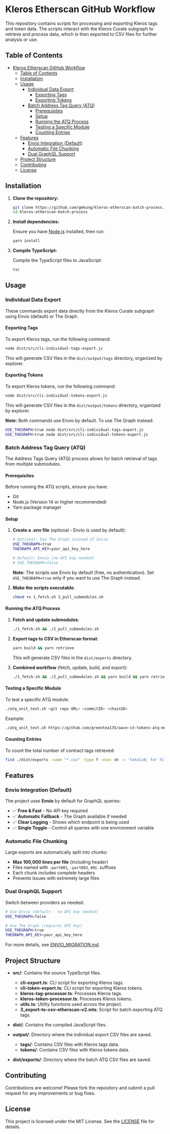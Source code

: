 # Kleros Etherscan GitHub Workflow

This repository contains scripts for processing and exporting Kleros tags and token data. The scripts interact with the Kleros Curate subgraph to retrieve and process data, which is then exported to CSV files for further analysis or use.

## Table of Contents

- [Kleros Etherscan GitHub Workflow](#kleros-etherscan-github-workflow)
  - [Table of Contents](#table-of-contents)
  - [Installation](#installation)
  - [Usage](#usage)
    - [Individual Data Export](#individual-data-export)
      - [Exporting Tags](#exporting-tags)
      - [Exporting Tokens](#exporting-tokens)
    - [Batch Address Tag Query (ATQ)](#batch-address-tag-query-atq)
      - [Prerequisites](#prerequisites)
      - [Setup](#setup)
      - [Running the ATQ Process](#running-the-atq-process)
      - [Testing a Specific Module](#testing-a-specific-module)
      - [Counting Entries](#counting-entries)
  - [Features](#features)
    - [Envio Integration (Default)](#envio-integration-default)
    - [Automatic File Chunking](#automatic-file-chunking)
    - [Dual GraphQL Support](#dual-graphql-support)
  - [Project Structure](#project-structure)
  - [Contributing](#contributing)
  - [License](#license)

## Installation

1. **Clone the repository:**

   ```bash
   git clone https://github.com/gmkung/kleros-etherscan-batch-process.git
   cd kleros-etherscan-batch-process
   ```

2. **Install dependencies:**

   Ensure you have [Node.js](https://nodejs.org/) installed, then run:

   ```bash
   yarn install
   ```

3. **Compile TypeScript:**

   Compile the TypeScript files to JavaScript:

   ```bash
   tsc
   ```

## Usage

### Individual Data Export

These commands export data directly from the Kleros Curate subgraph using Envio (default) or The Graph.

#### Exporting Tags

To export Kleros tags, run the following command:

```bash
node dist/src/cli-individual-tags-export.js
```

This will generate CSV files in the `dist/output/tags` directory, organized by explorer.

#### Exporting Tokens

To export Kleros tokens, run the following command:

```bash
node dist/src/cli-individual-tokens-export.js
```

This will generate CSV files in the `dist/output/tokens` directory, organized by explorer.

**Note:** Both commands use Envio by default. To use The Graph instead:

```bash
USE_THEGRAPH=true node dist/src/cli-individual-tags-export.js
USE_THEGRAPH=true node dist/src/cli-individual-tokens-export.js
```

### Batch Address Tag Query (ATQ)

The Address Tags Query (ATQ) process allows for batch retrieval of tags from multiple submodules.

#### Prerequisites

Before running the ATQ scripts, ensure you have:

- Git
- Node.js (Version 14 or higher recommended)
- Yarn package manager

#### Setup

1. **Create a .env file** (optional - Envio is used by default):

   ```bash
   # Optional: Use The Graph instead of Envio
   USE_THEGRAPH=true
   THEGRAPH_API_KEY=your_api_key_here
   
   # Default: Envio (no API key needed)
   # USE_THEGRAPH=false
   ```

   **Note:** The scripts use Envio by default (free, no authentication). Set `USE_THEGRAPH=true` only if you want to use The Graph instead.

2. **Make the scripts executable**:
   ```bash
   chmod +x 1_fetch.sh 2_pull_submodules.sh
   ```

#### Running the ATQ Process

1. **Fetch and update submodules**:

   ```bash
   ./1_fetch.sh && ./2_pull_submodules.sh
   ```

2. **Export tags to CSV in Etherscan format**:

   ```bash
   yarn build && yarn retrieve
   ```

   This will generate CSV files in the `dist/exports` directory.

3. **Combined workflow** (fetch, update, build, and export):
   ```bash
   ./1_fetch.sh && ./2_pull_submodules.sh && yarn build && yarn retrieve
   ```

#### Testing a Specific Module

To test a specific ATQ module:

```bash
./atq_unit_test.sh <git repo URL> <commitID> <chainID>
```

Example:

```bash
./atq_unit_test.sh https://github.com/greentea135/aave-v3-tokens-atq-module.git 2b0edde 1
```

#### Counting Entries

To count the total number of contract tags retrieved:

```bash
find ./dist/exports -name "*.csv" -type f -exec sh -c 'total=0; for file do count=$(grep -c "" "$file"); echo "$file: $count lines"; total=$((total + count)); done; echo "Total: $total lines"' sh {} +
```

## Features

### Envio Integration (Default)

The project uses **Envio** by default for GraphQL queries:
- ✅ **Free & Fast** - No API key required
- ✅ **Automatic Fallback** - The Graph available if needed
- ✅ **Clear Logging** - Shows which endpoint is being used
- ✅ **Single Toggle** - Control all queries with one environment variable

### Automatic File Chunking

Large exports are automatically split into chunks:
- **Max 100,000 lines per file** (including header)
- Files named with `-part001`, `-part002`, etc. suffixes
- Each chunk includes complete headers
- Prevents issues with extremely large files

### Dual GraphQL Support

Switch between providers as needed:

```bash
# Use Envio (default - no API key needed)
USE_THEGRAPH=false

# Use The Graph (requires API key)
USE_THEGRAPH=true
THEGRAPH_API_KEY=your_api_key_here
```

For more details, see [ENVIO_MIGRATION.md](ENVIO_MIGRATION.md).

## Project Structure

- **src/**: Contains the source TypeScript files.

  - **cli-export.ts**: CLI script for exporting Kleros tags.
  - **cli-token-export.ts**: CLI script for exporting Kleros tokens.
  - **kleros-tag-processor.ts**: Processes Kleros tags.
  - **kleros-token-processor.ts**: Processes Kleros tokens.
  - **utils.ts**: Utility functions used across the project.
  - **3_export-to-csv-etherscan-v2.mts**: Script for batch exporting ATQ tags.

- **dist/**: Contains the compiled JavaScript files.

- **output/**: Directory where the individual export CSV files are saved.

  - **tags/**: Contains CSV files with Kleros tags data.
  - **tokens/**: Contains CSV files with Kleros tokens data.

- **dist/exports/**: Directory where the batch ATQ CSV files are saved.

## Contributing

Contributions are welcome! Please fork the repository and submit a pull request for any improvements or bug fixes.

## License

This project is licensed under the MIT License. See the [LICENSE](LICENSE) file for details.
